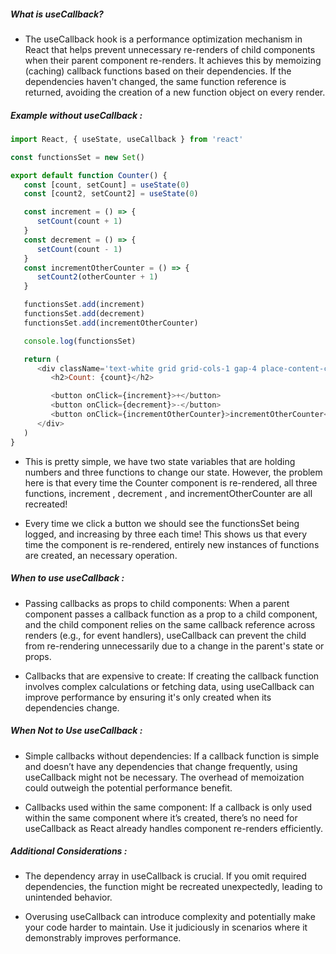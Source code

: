 ##### What is useCallback?

-  The useCallback hook is a performance optimization mechanism in React that helps prevent unnecessary re-renders of child components when their parent component re-renders. It achieves this by memoizing (caching) callback functions based on their dependencies. If the dependencies haven't changed, the same function reference is returned, avoiding the creation of a new function object on every render.

##### Example without useCallback :

```js
import React, { useState, useCallback } from 'react'

const functionsSet = new Set()

export default function Counter() {
   const [count, setCount] = useState(0)
   const [count2, setCount2] = useState(0)

   const increment = () => {
      setCount(count + 1)
   }
   const decrement = () => {
      setCount(count - 1)
   }
   const incrementOtherCounter = () => {
      setCount2(otherCounter + 1)
   }

   functionsSet.add(increment)
   functionsSet.add(decrement)
   functionsSet.add(incrementOtherCounter)

   console.log(functionsSet)

   return (
      <div className='text-white grid grid-cols-1 gap-4 place-content-center '>
         <h2>Count: {count}</h2>

         <button onClick={increment}>+</button>
         <button onClick={decrement}>-</button>
         <button onClick={incrementOtherCounter}>incrementOtherCounter</button>
      </div>
   )
}
```

-  This is pretty simple, we have two state variables that are holding numbers and three functions to change our state. However, the problem here is that every time the Counter component is re-rendered, all three functions, increment , decrement , and incrementOtherCounter are all recreated!

-  Every time we click a button we should see the functionsSet being logged, and increasing by three each time! This shows us that every time the component is re-rendered, entirely new instances of functions are created, an necessary operation.

##### When to use useCallback :

-  Passing callbacks as props to child components: When a parent component passes a callback function as a prop to a child component, and the child component relies on the same callback reference across renders (e.g., for event handlers), useCallback can prevent the child from re-rendering unnecessarily due to a change in the parent's state or props.

-  Callbacks that are expensive to create: If creating the callback function involves complex calculations or fetching data, using useCallback can improve performance by ensuring it's only created when its dependencies change.

##### When Not to Use useCallback :

-  Simple callbacks without dependencies: If a callback function is simple and doesn’t have any dependencies that change frequently, using useCallback might not be necessary. The overhead of memoization could outweigh the potential performance benefit.

-  Callbacks used within the same component: If a callback is only used within the same component where it’s created, there’s no need for useCallback as React already handles component re-renders efficiently.

##### Additional Considerations :

-  The dependency array in useCallback is crucial. If you omit required dependencies, the function might be recreated unexpectedly, leading to unintended behavior.

-  Overusing useCallback can introduce complexity and potentially make your code harder to maintain. Use it judiciously in scenarios where it demonstrably improves performance.

